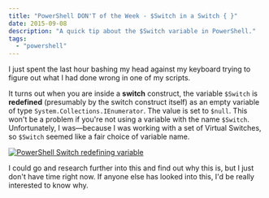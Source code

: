 ```yaml
---
title: "PowerShell DON'T of the Week - $Switch in a Switch { }"
date: 2015-09-08
description: "A quick tip about the $Switch variable in PowerShell."
tags:
  - "powershell"
---
```


I just spent the last hour bashing my head against my keyboard trying to figure out what I had done wrong in one of my scripts.

It turns out when you are inside a **switch** construct, the variable `$Switch` is **redefined** (presumably by the switch construct itself) as an empty variable of type `System.Collections.IEnumerator`. The value is set to `$null`. This won't be a problem if you're not using a variable with the name `$Switch`. Unfortunately, I was—because I was working with a set of Virtual Switches, so `$Switch` seemed like a fair choice of variable name.

[![PowerShell Switch redefining variable](/assets/images/blog/ss_powershell_switchgremlin.png)](/assets/images/blog/ss_powershell_switchgremlin.png)

I could go and research further into this and find out why this is, but I just don't have time right now. If anyone else has looked into this, I'd be really interested to know why.
